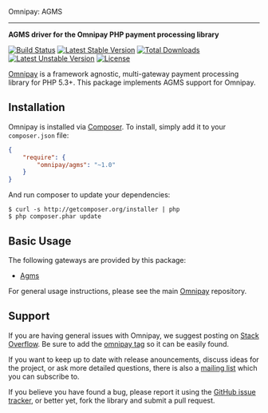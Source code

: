 Omnipay: AGMS

---

**AGMS driver for the Omnipay PHP payment processing library**

[![Build Status](https://travis-ci.org/agmscode/omnipay-agms.png?branch=master)](https://travis-ci.org/agmscode/omnipay-agms)
[![Latest Stable Version](https://poser.pugx.org/agmscode/omnipay-agms/v/stable.svg)](https://packagist.org/packages/agmscode/omnipay-agms) [![Total Downloads](https://poser.pugx.org/agmscode/omnipay-agms/downloads.svg)](https://packagist.org/packages/agmscode/omnipay-agms) [![Latest Unstable Version](https://poser.pugx.org/agmscode/omnipay-agms/v/unstable.svg)](https://packagist.org/packages/agmscode/omnipay-agms) [![License](https://poser.pugx.org/agmscode/omnipay-agms/license.svg)](https://packagist.org/packages/agmscode/omnipay-agms)

[Omnipay](https://github.com/agmscode/omnipay) is a framework agnostic, multi-gateway payment
processing library for PHP 5.3+. This package implements AGMS support for Omnipay.

## Installation

Omnipay is installed via [Composer](http://getcomposer.org/). To install, simply add it
to your `composer.json` file:

```json
{
    "require": {
        "omnipay/agms": "~1.0"
    }
}
```

And run composer to update your dependencies:

    $ curl -s http://getcomposer.org/installer | php
    $ php composer.phar update

## Basic Usage

The following gateways are provided by this package:

* [Agms](http://onlinepaymentprocessing.com/)

For general usage instructions, please see the main [Omnipay](https://github.com/agmscode/omnipay)
repository.

## Support

If you are having general issues with Omnipay, we suggest posting on
[Stack Overflow](http://stackoverflow.com/). Be sure to add the
[omnipay tag](http://stackoverflow.com/questions/tagged/omnipay) so it can be easily found.

If you want to keep up to date with release anouncements, discuss ideas for the project,
or ask more detailed questions, there is also a [mailing list](https://groups.google.com/forum/#!forum/omnipay) which
you can subscribe to.

If you believe you have found a bug, please report it using the [GitHub issue tracker](https://github.com/agms/omnipay-agms/issues),
or better yet, fork the library and submit a pull request.
